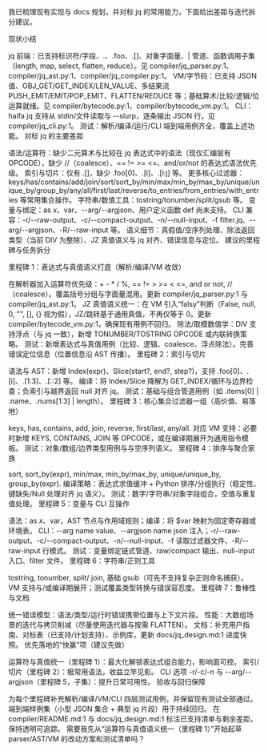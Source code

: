 我已梳理现有实现与 docs 规划，并对标 jq 的常用能力，下面给出差距与迭代拆分建议。

现状小结

jq 前端：已支持标识符/字段、.、.foo、.[]、对象字面量、| 管道、函数调用子集（length, map, select, flatten, reduce）。见 compiler/jq_parser.py:1、compiler/jq_ast.py:1、compiler/jq_compiler.py:1。
VM/字节码：已支持 JSON 值、OBJ_GET/GET_INDEX/LEN_VALUE、多结果流 PUSH_EMIT/EMIT/POP_EMIT、FLATTEN/REDUCE 等；基础算术/比较/逻辑/位运算就绪。见 compiler/bytecode.py:1、compiler/bytecode_vm.py:1。
CLI：haifa jq 支持从 stdin/文件读取与 --slurp，逐条输出 JSON 行。见 compiler/jq_cli.py:1。
测试：解析/编译/运行/CLI 端到端用例齐全，覆盖上述功能。
对标 jq 的主要差距

语法/运算符：缺少二元算术与比较在 jq 表达式中的语法（现仅汇编层有 OPCODE），缺少 //（coalesce）、== != >= <=、and/or/not 的表达式语法优先级。
索引与切片：仅有 .[]，缺少 .foo[0]、.[i]、.[i:j] 等。
更多核心过滤器：keys/has/contains/add/join/sort/sort_by/min/max/min_by/max_by/unique/unique_by/group_by/any/all/first/last/reverse/to_entries/from_entries/with_entries 等常用集合操作。
字符串/数值工具：tostring/tonumber/split/gsub 等。
变量与绑定：as $x、$var、--arg/--argjson、用户定义函数 def 尚未支持。
CLI 兼容：-r/--raw-output、-c/--compact-output、-n/--null-input、-f filter.jq、--arg/--argjson、-R/--raw-input 等。
语义细节：真假值/空序列处理、除法返回类型（当前 DIV 为整除）、JZ 真值语义与 jq 对齐、错误信息与定位。
建议的里程碑与任务拆分

里程碑 1：表达式与真值语义打底（解析/编译/VM 收敛）

在解析器加入运算符优先级：+ - * / %, == != > >= < <=, and or not, //（coalesce）。覆盖括号分组与字面量混用。更新 compiler/jq_parser.py:1 与 compiler/jq_ast.py:1。
JZ 真值语义统一：在 VM 引入“falsy”判断（False, null, 0, "", [], {} 视为假），JZ/跳转基于通用真值，不再仅等于 0。更新 compiler/bytecode_vm.py:1，确保现有用例不回归。
除法/取模数值学：DIV 支持浮点（与 jq 一致），新增 TONUMBER/TOSTRING OPCODE 或内联转换策略。
测试：新增表达式与真值用例（比较、逻辑、coalesce、浮点除法）。完善错误定位信息（位置信息沿 AST 传播）。
里程碑 2：索引与切片

语法与 AST：新增 Index(expr)、Slice(start?, end?, step?)，支持 .foo[0]、.[i]、.[1:3]、.[::2] 等。
编译：将 Index/Slice 降解为 GET_INDEX/循环与边界检查；负索引与越界返回 null 对齐 jq。
测试：基础与组合管道用例（如 .items[0] | .name、.nums[1:3] | length）。
里程碑 3：核心集合过滤器一组（高价值、易落地）

keys, has, contains, add, join, reverse, first/last, any/all.
对应 VM 支持：必要时新增 KEYS, CONTAINS, JOIN 等 OPCODE，或在编译期展开为通用指令模板。
测试：对象/数组/边界类型用例与与空序列语义。
里程碑 4：排序与聚合家族

sort, sort_by(expr), min/max, min_by/max_by, unique/unique_by, group_by(expr).
编译策略：表达式求值缓冲 + Python 排序/分组执行（稳定性、键缺失/Null 处理对齐 jq 语义）。
测试：数字/字符串/对象字段组合，空值与重复值处理。
里程碑 5：变量与 CLI 互操作

语法：as $x、$var，AST 节点与作用域规则；编译：将 $var 映射为固定寄存器或环境表。
CLI：--arg name value、--argjson name json 注入；-r/--raw-output、-c/--compact-output、-n/--null-input、-f 读取过滤器文件、-R/--raw-input 行模式。
测试：变量绑定链式管道、raw/compact 输出、null-input 入口、filter 文件。
里程碑 6：字符串/正则工具

tostring, tonumber, split/ join, 基础 gsub（可先不支持复杂正则命名捕获）。
VM 支持与/或编译期展开；测试覆盖类型转换与错误容忍度。
里程碑 7：鲁棒性与文档

统一错误模型：语法/类型/运行时错误携带位置与上下文片段。
性能：大数组场景的迭代与拷贝削减（尽量使用迭代器与按需 FLATTEN）。
文档：补充用户指南、对标表（已支持/计划支持）、示例库，更新 docs/jq_design.md:1 进度快照。
优先落地的“快赢”项（建议先做）

运算符与真值统一（里程碑 1）：最大化解锁表达式组合能力，影响面可控。
索引/切片（里程碑 2）：极常用语法，收益立竿见影。
CLI 选项 -r/-c/-n 与 --arg/--argjson（里程碑 5，子集）：提升日常可用性。
验收与回归保障

为每个里程碑补充解析/编译/VM/CLI 四层测试用例，并保留现有测试全部通过。
端到端样例集（小型 JSON 集合 + 典型 jq 片段）用于持续回归。
在 compiler/README.md:1 与 docs/jq_design.md:1 标注已支持清单与剩余差距，保持透明可追踪。
需要我先从“运算符与真值语义统一（里程碑 1）”开始起草 parser/AST/VM 的改动方案和测试清单吗？